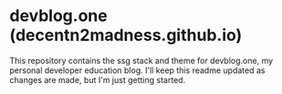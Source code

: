 # devblog.one (decentn2madness.github.io)

This repository contains the ssg stack and theme for devblog.one, my personal developer education blog. I'll keep this readme updated as changes are made, but I'm just getting started.
